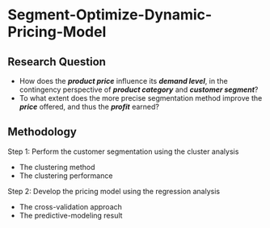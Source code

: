 # Segment-Optimize-Dynamic-Pricing-Model

## Research Question

- How does the ***product price*** influence its ***demand level***, in the contingency perspective of ***product category*** and ***customer segment***?
- To what extent does the more precise segmentation method improve the ***price*** offered, and thus the ***profit*** earned?

## Methodology

Step 1: Perform the customer segmentation using the cluster analysis
- The clustering method
- The clustering performance

Step 2: Develop the pricing model using the regression analysis
- The cross-validation approach
- The predictive-modeling result


